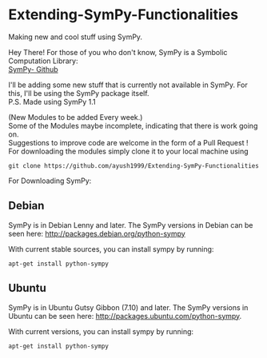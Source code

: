 # Extending-SymPy-Functionalities
Making new and cool stuff using SymPy.

Hey There!
For those of you who don't know, SymPy is a Symbolic Computation Library:</br>
<a href="https://github.com/sympy/sympy">SymPy- Github</a>

I'll be adding some new stuff that is currently not available in SymPy.
For this, I'll be using the SymPy package itself.</br>
P.S. Made using SymPy 1.1 </br>

(New Modules to be added Every week.)</br>
Some of the Modules maybe incomplete, indicating that there is work going on.</br>
Suggestions to improve code are welcome in the form of a Pull Request  !</br>
For downloading the modules simply clone it to your local machine using </br>

```git clone https://github.com/ayush1999/Extending-SymPy-Functionalities```

For Downloading SymPy:</br>
## Debian</br>

SymPy is in Debian Lenny and later. The SymPy versions in Debian can be seen here: http://packages.debian.org/python-sympy

With current stable sources, you can install sympy by running:

```apt-get install python-sympy```

## Ubuntu</br>

SymPy is in Ubuntu Gutsy Gibbon (7.10) and later. The SymPy versions in Ubuntu can be seen here: http://packages.ubuntu.com/python-sympy.

With current versions, you can install sympy by running:

```apt-get install python-sympy```


